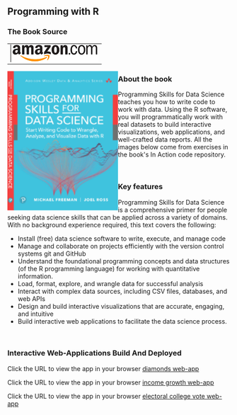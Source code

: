 ## Programming with R

### The Book Source
<table style="width:100%" >
  <tr>
    <td><a target="_blank"  href="https://www.amazon.com/Learning-Social-Media-Analytics-R/dp/1787127524/ref=sr_1_1?ie=UTF8&qid=1498661417&sr=8-1&keywords=learning+social+media+analytics+with+r">
      <img src="./images/logo.png" alt="amazon" align="left"/>
    </a></td>
  </tr>
</table>


<a target="_blank" href="#">
  <img src="./images/in.png" alt="Book Cover" width="250" align="left"/>
</a>

### About the book
Programming Skills for Data Science teaches you how to write code to work with data. Using the R software, you will programmatically work with real datasets to build interactive visualizations, web applications, and well-crafted data reports. All the images below come from exercises in the book's In Action code repository.

<br/>

### Key features
Programming Skills for Data Science is a comprehensive primer for people seeking data science skills that can be applied across a variety of domains. With no background experience required, this text covers the following:

* Install (free) data science software to write, execute, and manage code
* Manage and collaborate on projects efficiently with the version control systems git and GitHub
* Understand the foundational programming concepts and data structures (of the R programming language) for working with quantitative information.
* Load, format, explore, and wrangle data for successful analysis
* Interact with complex data sources, including CSV files, databases, and web APIs
* Design and build interactive visualizations that are accurate, engaging, and intuitive
* Build interactive web applications to facilitate the data science process.

<br/>

### Interactive Web-Applications Build And Deployed

Click the URL to view the app in your browser [diamonds web-app](https://r-variawa.shinyapps.io/diamonds_App/)

Click the URL to view the app in your browser [income growth web-app](https://r-variawa.shinyapps.io/income_growth_App/)

Click the URL to view the app in your browser [electoral college vote web-app](https://r-variawa.shinyapps.io/electoral_college_App/)


